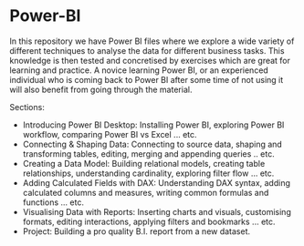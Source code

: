 # Power-BI

In this repository we have Power BI files where we explore a wide variety of different techniques to analyse the data for different business tasks. This knowledge is then tested and concretised by exercises which are great for learning and practice. A novice learning Power BI, or an experienced individual who is coming back to Power BI after some time of not using it will also benefit from going through the material.

Sections:

- Introducing Power BI Desktop: Installing Power BI, exploring Power BI workflow, comparing Power BI vs Excel ... etc.
- Connecting & Shaping Data: Connecting to source data, shaping and transforming tables, editing, merging and appending queries .. etc.
- Creating a Data Model: Building relational models, creating table relationships, understanding cardinality, exploring filter flow ... etc.
- Adding Calculated Fields with DAX: Understanding DAX syntax, adding calculated columns and measures, writing common formulas and functions ... etc.
- Visualising Data with Reports: Inserting charts and visuals, customising formats, editing interactions, applying filters and bookmarks ... etc.
- Project: Building a pro quality B.I. report from a new dataset.
